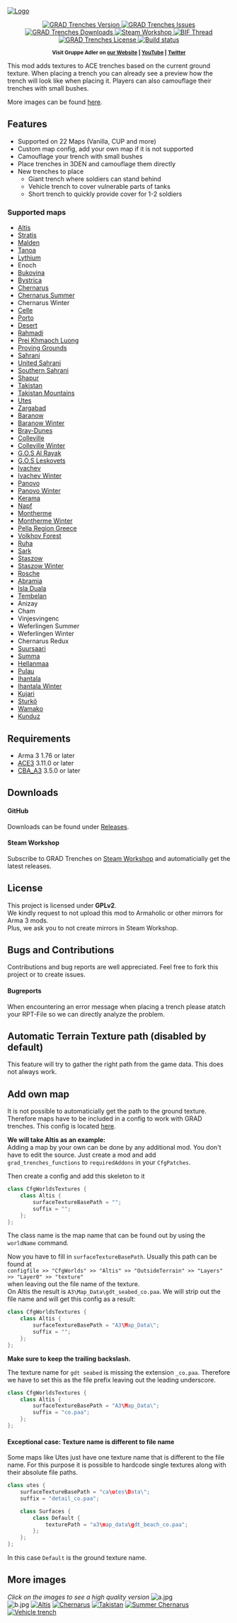[![Logo](data/logo.jpg)](https://github.com/gruppe-adler/grad_trenches)

<p align="center">
    <a href="https://github.com/gruppe-adler/grad_trenches/releases/latest">
        <img src="https://img.shields.io/github/release/gruppe-adler/grad_trenches.svg?style=flat-square" alt="GRAD Trenches Version">
    </a>
    <a href="https://github.com/gruppe-adler/grad_trenches/issues">
        <img src="https://img.shields.io/github/issues-raw/gruppe-adler/grad_trenches.svg?style=flat-square&label=Issues" alt="GRAD Trenches Issues">
    </a>
    <a href="https://github.com/gruppe-adler/grad_trenches/releases">
        <img src="https://img.shields.io/github/downloads/gruppe-adler/grad_trenches/total.svg?style=flat-square&label=Downloads" alt="GRAD Trenches Downloads">
    </a>
    <a href="http://steamcommunity.com/sharedfiles/filedetails/?id=1224892496">
        <img src="https://img.shields.io/badge/Steam-Workshop-1B2838.svg?style=flat-square" alt="Steam Workshop">
    </a>
    <a href="https://forums.bistudio.com/forums/topic/212208-grad-trenches/">
        <img src="https://img.shields.io/badge/BIF-Thread-lightgrey.svg?style=flat-square" alt="BIF Thread">
    </a>
    <a href="https://github.com/gruppe-adler/grad_trenches/blob/master/LICENSE">
        <img src="https://img.shields.io/badge/License-GPLv2-red.svg?style=flat-square" alt="GRAD Trenches License">
    </a>
    <a href="https://travis-ci.org/gruppe-adler/grad_trenches">
        <img src="https://travis-ci.org/gruppe-adler/grad_trenches.svg?branch=master" alt="Build status">
    </a>
</p>

<p align="center">
    <sup><strong>Visit Gruppe Adler on <a href="https://www.gruppe-adler.de/">our Website</a> | <a
    href="https://www.youtube.com/user/gruppeadler">YouTube</a> | <a href="https://twitter.com/Gruppe_Adler">Twitter</a></strong></sup>
</p>

This mod adds textures to ACE trenches based on the current ground texture. When placing a trench you can already see a preview how the trench will look like when placing it. Players can also camouflage their trenches with small bushes.

More images can be found [here](https://github.com/gruppe-adler/grad_trenches#more-images).

## Features
- Supported on 22 Maps (Vanilla, CUP and more)
- Custom map config, add your own map if it is not supported
- Camouflage your trench with small bushes
- Place trenches in 3DEN and camouflage them directly
- New trenches to place
    - Giant trench where soldiers can stand behind
    - Vehicle trench to cover vulnerable parts of tanks
    - Short trench to quickly provide cover for 1-2 soldiers

### Supported maps
- [Altis](https://arma3.com/features/terrain)
- [Stratis](https://arma3.com/features/terrain)
- [Malden](https://arma3.com/dlc/malden)
- [Tanoa](https://arma3.com/apex)
- [Lythium](https://forums.bistudio.com/forums/topic/144930-wip-ffaa-v6-spanish-army-mod/)
- Enoch
- [Bukovina](http://cup-arma3.org/terrains)
- [Bystrica](http://cup-arma3.org/terrains)
- [Chernarus](http://cup-arma3.org/terrains)
- [Chernarus Summer](http://cup-arma3.org/terrains)
- Chernarus Winter
- [Celle](http://www.armaholic.com/page.php?id=16585)
- [Porto](http://cup-arma3.org/terrains)
- [Desert](http://cup-arma3.org/terrains)
- [Rahmadi](http://cup-arma3.org/terrains)
- [Prei Khmaoch Luong](https://steamcommunity.com/sharedfiles/filedetails/?id=1978754337)
- [Proving Grounds](http://cup-arma3.org/terrains)
- [Sahrani](http://cup-arma3.org/terrains)
- [United Sahrani](http://cup-arma3.org/terrains)
- [Southern Sahrani](http://cup-arma3.org/terrains)
- [Shapur](http://cup-arma3.org/terrains)
- [Takistan](http://cup-arma3.org/terrains)
- [Takistan Mountains](http://cup-arma3.org/terrains)
- [Utes](http://cup-arma3.org/terrains)
- [Zargabad](http://cup-arma3.org/terrains)
- [Baranow](https://steamcommunity.com/sharedfiles/filedetails/?id=867438623)
- [Baranow Winter](https://steamcommunity.com/sharedfiles/filedetails/?id=867438623)
- [Bray-Dunes](https://steamcommunity.com/sharedfiles/filedetails/?id=867438623)
- [Colleville](https://steamcommunity.com/sharedfiles/filedetails/?id=867438623)
- [Colleville Winter](https://steamcommunity.com/sharedfiles/filedetails/?id=867438623)
- [G.O.S Al Rayak](https://steamcommunity.com/sharedfiles/filedetails/?id=648172507)
- [G.O.S Leskovets](https://steamcommunity.com/sharedfiles/filedetails/?id=855464203)
- [Ivachev](https://steamcommunity.com/sharedfiles/filedetails/?id=867438623)
- [Ivachev Winter](https://steamcommunity.com/sharedfiles/filedetails/?id=867438623)
- [Panovo](https://steamcommunity.com/sharedfiles/filedetails/?id=867438623)
- [Panovo Winter](https://steamcommunity.com/sharedfiles/filedetails/?id=867438623)
- [Kerama](https://steamcommunity.com/sharedfiles/filedetails/?id=682140680)
- [Napf](https://steamcommunity.com/sharedfiles/filedetails/?id=1425442364)
- [Montherme](https://steamcommunity.com/sharedfiles/filedetails/?id=867438623)
- [Montherme Winter](https://steamcommunity.com/sharedfiles/filedetails/?id=867438623)
- [Pella Region Greece](https://steamcommunity.com/sharedfiles/filedetails/?id=867438623)
- [Volkhov Forest](https://steamcommunity.com/sharedfiles/filedetails/?id=867438623)
- [Ruha](https://forums.bohemia.net/forums/topic/215659-ruha-terrain/)
- [Sark](https://steamcommunity.com/sharedfiles/filedetails/?id=867438623)
- [Staszow](https://steamcommunity.com/sharedfiles/filedetails/?id=867438623)
- [Staszow Winter](https://steamcommunity.com/sharedfiles/filedetails/?id=867438623)
- [Rosche](https://forums.bohemia.net/forums/topic/219592-rosche-germany/)
- [Abramia](https://forums.bohemia.net/forums/topic/187287-icebreakribis-isla-abramia-for-a3/)
- [Isla Duala](https://forums.bohemia.net/forums/topic/176233-icebreakribis-isla-duala-for-a3/)
- [Tembelan](https://forums.bohemia.net/forums/topic/212761-tembelan-island/)
- Anizay
- Cham
- Vinjesvingenc
- Weferlingen Summer
- Weferlingen Winter
- Chernarus Redux
- [Suursaari](https://steamcommunity.com/sharedfiles/filedetails/?id=1680294609)
- [Summa](https://steamcommunity.com/sharedfiles/filedetails/?id=1598087521)
- [Hellanmaa](https://steamcommunity.com/sharedfiles/filedetails/?id=1291778160)
- [Pulau](https://steamcommunity.com/sharedfiles/filedetails/?id=1423583812)
- [Ihantala](https://steamcommunity.com/sharedfiles/filedetails/?id=1494115712)
- [Ihantala Winter](https://steamcommunity.com/sharedfiles/filedetails/?id=1494127420)
- [Kujari](https://steamcommunity.com/sharedfiles/filedetails/?id=1726494027)
- [Sturkö](https://steamcommunity.com/sharedfiles/filedetails/?id=914229902)
- [Wamako](https://steamcommunity.com/sharedfiles/filedetails/?id=850767937)
- [Kunduz](https://steamcommunity.com/sharedfiles/filedetails/?id=421620913)

## Requirements
- Arma 3 1.76 or later
- [ACE3](https://github.com/acemod/ACE3) 3.11.0 or later
- [CBA_A3](https://github.com/CBATeam/CBA_A3) 3.5.0 or later

## Downloads
#### GitHub
Downloads can be found under [Releases](https://github.com/gruppe-adler/grad_trenches/releases).  

#### Steam Workshop
Subscribe to GRAD Trenches on [Steam Workshop](http://steamcommunity.com/sharedfiles/filedetails/?id=1224892496) and automaticially get the latest releases.

## License
This project is licensed under **GPLv2**.  
We kindly request to not upload this mod to Armaholic or other mirrors for Arma 3 mods.  
Plus, we ask you to not create mirrors in Steam Workshop.

## Bugs and Contributions
Contributions and bug reports are well appreciated. Feel free to fork this project or to create issues.
#### Bugreports
When encountering an error message when placing a trench please atatch your RPT-File so we can directly analyze the problem.

## Automatic Terrain Texture path (disabled by default)
This feature will try to gather the right path from the game data. This does not always work.

## Add own map
It is not possible to automaticially get the path to the ground texture. Therefore maps have to be included in a config to work with GRAD trenches. This config is located [here](https://github.com/gruppe-adler/grad_trenches/blob/master/addons/functions/CfgWorldsTextures.hpp).


**We will take Altis as an example:**  
Adding a map by your own can be done by any additional mod. You don't have to edit the source. Just create a mod and add `grad_trenches_functions` to `requiredAddons` in your `CfgPatches`.

Then create a config and add this skeleton to it

```cpp
class CfgWorldsTextures {
    class Altis {
        surfaceTextureBasePath = "";
        suffix = "";
    };
};
```

The class name is the map name that can be found out by using the `worldName` command.

Now you have to fill in `surfaceTextureBasePath`. Usually this path can be found at  
`configfile >> "CfgWorlds" >> "Altis" >> "OutsideTerrain" >> "Layers" >> "Layer0" >> "texture"`  
when leaving out the file name of the texture.  
On Altis the result is `A3\Map_Data\gdt_seabed_co.paa`. We will strip out the file name and will get this config as a result:
```cpp
class CfgWorldsTextures {
    class Altis {
        surfaceTextureBasePath = "A3\Map_Data\";
        suffix = "";
    };
};
```
**Make sure to keep the trailing backslash.**

The texture name for `gdt seabed` is missing the extension `_co.paa`. Therefore we have to set this as the file prefix leaving out the leading underscore.
```cpp
class CfgWorldsTextures {
    class Altis {
        surfaceTextureBasePath = "A3\Map_Data\";
        suffix = "co.paa";
    };
};
```

#### Exceptional case: Texture name is different to file name
Some maps like Utes just have one texture name that is different to the file name. For this purpose it is possible to hardcode single textures along with their absolute file paths.
```cpp
class utes {
    surfaceTextureBasePath = "ca\utes\Data\";
    suffix = "detail_co.paa";

    class Surfaces {
        class Default {
            texturePath = "a3\map_data\gdt_beach_co.paa";
        };         
    };
};
```
In this case `Default` is the ground texture name.

## More images
*Click on the images to see a high quality version*
![a.jpg](https://i.imgur.com/vUGCXHy.jpg)  
![b.jpg](https://i.imgur.com/ahEza0A.jpg)
[![Altis](data/previews/altis_low.png)](data/previews/altis.png)
[![Chernarus](data/previews/chernarus_low.png)](data/previews/chernarus.png)
[![Takistan](data/previews/takistan_low.png)](data/previews/takistan.png)
[![Summer Chernarus](data/previews/chernarus_summer_low.png)](data/previews/chernarus_summer.png)
[![Vehicle trench](data/previews/vehicle_trench_low.png)](data/previews/vehicle_trench.png)
